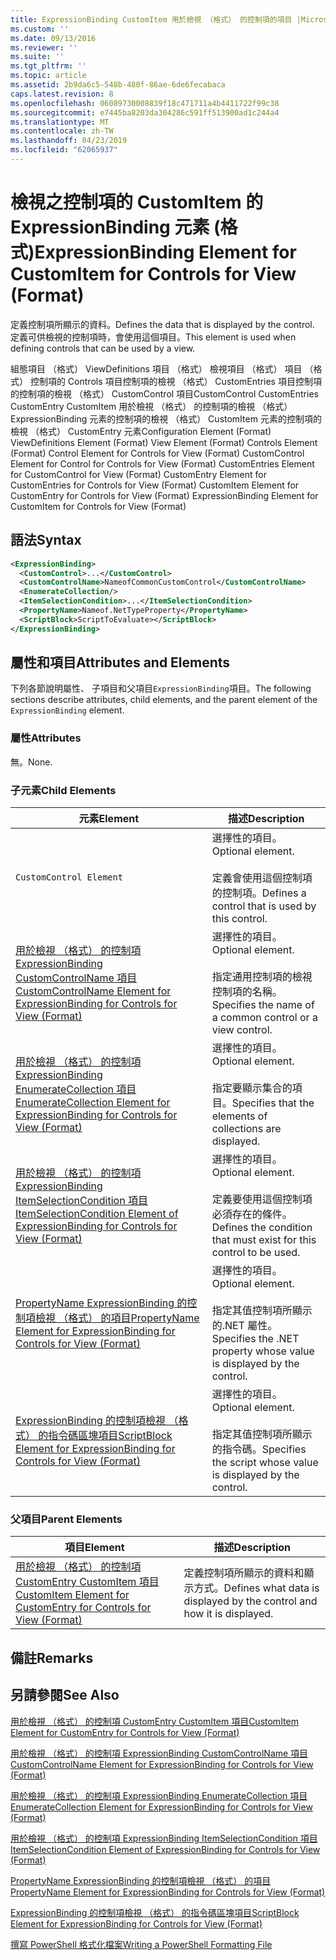 ```yaml
---
title: ExpressionBinding CustomItem 用於檢視 （格式） 的控制項的項目 |Microsoft Docs
ms.custom: ''
ms.date: 09/13/2016
ms.reviewer: ''
ms.suite: ''
ms.tgt_pltfrm: ''
ms.topic: article
ms.assetid: 2b9da6c5-548b-480f-86ae-6de6fecabaca
caps.latest.revision: 8
ms.openlocfilehash: 06089730008839f18c471711a4b4411722f99c38
ms.sourcegitcommit: e7445ba8203da304286c591ff513900ad1c244a4
ms.translationtype: MT
ms.contentlocale: zh-TW
ms.lasthandoff: 04/23/2019
ms.locfileid: "62065937"
---
```

# <a name="expressionbinding-element-for-customitem-for-controls-for-view-format"></a><span data-ttu-id="5f183-102">檢視之控制項的 CustomItem 的 ExpressionBinding 元素 (格式)</span><span class="sxs-lookup"><span data-stu-id="5f183-102">ExpressionBinding Element for CustomItem for Controls for View (Format)</span></span>

<span data-ttu-id="5f183-103">定義控制項所顯示的資料。</span><span class="sxs-lookup"><span data-stu-id="5f183-103">Defines the data that is displayed by the control.</span></span> <span data-ttu-id="5f183-104">定義可供檢視的控制項時，會使用這個項目。</span><span class="sxs-lookup"><span data-stu-id="5f183-104">This element is used when defining controls that can be used by a view.</span></span>

<span data-ttu-id="5f183-105">組態項目 （格式） ViewDefinitions 項目 （格式） 檢視項目 （格式） 項目 （格式） 控制項的 Controls 項目控制項的檢視 （格式） CustomEntries 項目控制項的控制項的檢視 （格式） CustomControl 項目CustomControl CustomEntries CustomEntry CustomItem 用於檢視 （格式） 的控制項的檢視 （格式） ExpressionBinding 元素的控制項的檢視 （格式） CustomItem 元素的控制項的檢視 （格式） CustomEntry 元素</span><span class="sxs-lookup"><span data-stu-id="5f183-105">Configuration Element (Format) ViewDefinitions Element (Format) View Element (Format) Controls Element (Format) Control Element for Controls for View (Format) CustomControl Element for Control for Controls for View (Format) CustomEntries Element for CustomControl for View (Format) CustomEntry Element for CustomEntries for Controls for View (Format) CustomItem Element for CustomEntry for Controls for View (Format) ExpressionBinding Element for CustomItem for Controls for View (Format)</span></span>

## <a name="syntax"></a><span data-ttu-id="5f183-106">語法</span><span class="sxs-lookup"><span data-stu-id="5f183-106">Syntax</span></span>

```xml
<ExpressionBinding>
  <CustomControl>...</CustomControl>
  <CustomControlName>NameofCommonCustomControl</CustomControlName>
  <EnumerateCollection/>
  <ItemSelectionCondition>...</ItemSelectionCondition>
  <PropertyName>Nameof.NetTypeProperty</PropertyName>
  <ScriptBlock>ScriptToEvaluate></ScriptBlock>
</ExpressionBinding>
```

## <a name="attributes-and-elements"></a><span data-ttu-id="5f183-107">屬性和項目</span><span class="sxs-lookup"><span data-stu-id="5f183-107">Attributes and Elements</span></span>

<span data-ttu-id="5f183-108">下列各節說明屬性、 子項目和父項目`ExpressionBinding`項目。</span><span class="sxs-lookup"><span data-stu-id="5f183-108">The following sections describe attributes, child elements, and the parent element of the `ExpressionBinding` element.</span></span>

### <a name="attributes"></a><span data-ttu-id="5f183-109">屬性</span><span class="sxs-lookup"><span data-stu-id="5f183-109">Attributes</span></span>

<span data-ttu-id="5f183-110">無。</span><span class="sxs-lookup"><span data-stu-id="5f183-110">None.</span></span>

### <a name="child-elements"></a><span data-ttu-id="5f183-111">子元素</span><span class="sxs-lookup"><span data-stu-id="5f183-111">Child Elements</span></span>

|<span data-ttu-id="5f183-112">元素</span><span class="sxs-lookup"><span data-stu-id="5f183-112">Element</span></span>|<span data-ttu-id="5f183-113">描述</span><span class="sxs-lookup"><span data-stu-id="5f183-113">Description</span></span>|
|-------------|-----------------|
|`CustomControl Element`|<span data-ttu-id="5f183-114">選擇性的項目。</span><span class="sxs-lookup"><span data-stu-id="5f183-114">Optional element.</span></span><br /><br /> <span data-ttu-id="5f183-115">定義會使用這個控制項的控制項。</span><span class="sxs-lookup"><span data-stu-id="5f183-115">Defines a control that is used by this control.</span></span>|
|[<span data-ttu-id="5f183-116">用於檢視 （格式） 的控制項 ExpressionBinding CustomControlName 項目</span><span class="sxs-lookup"><span data-stu-id="5f183-116">CustomControlName Element for ExpressionBinding for Controls for View (Format)</span></span>](./customcontrolname-element-for-expressionbinding-for-controls-for-view-format.md)|<span data-ttu-id="5f183-117">選擇性的項目。</span><span class="sxs-lookup"><span data-stu-id="5f183-117">Optional element.</span></span><br /><br /> <span data-ttu-id="5f183-118">指定通用控制項的檢視控制項的名稱。</span><span class="sxs-lookup"><span data-stu-id="5f183-118">Specifies the name of a common control or a view control.</span></span>|
|[<span data-ttu-id="5f183-119">用於檢視 （格式） 的控制項 ExpressionBinding EnumerateCollection 項目</span><span class="sxs-lookup"><span data-stu-id="5f183-119">EnumerateCollection Element for ExpressionBinding for Controls for View (Format)</span></span>](./enumeratecollection-element-for-expressionbinding-for-controls-for-view-format.md)|<span data-ttu-id="5f183-120">選擇性的項目。</span><span class="sxs-lookup"><span data-stu-id="5f183-120">Optional element.</span></span><br /><br /> <span data-ttu-id="5f183-121">指定要顯示集合的項目。</span><span class="sxs-lookup"><span data-stu-id="5f183-121">Specifies that the elements of collections are displayed.</span></span>|
|[<span data-ttu-id="5f183-122">用於檢視 （格式） 的控制項 ExpressionBinding ItemSelectionCondition 項目</span><span class="sxs-lookup"><span data-stu-id="5f183-122">ItemSelectionCondition Element of ExpressionBinding for Controls for View (Format)</span></span>](./itemselectioncondition-element-for-expressionbinding-for-controls-for-view-format.md)|<span data-ttu-id="5f183-123">選擇性的項目。</span><span class="sxs-lookup"><span data-stu-id="5f183-123">Optional element.</span></span><br /><br /> <span data-ttu-id="5f183-124">定義要使用這個控制項必須存在的條件。</span><span class="sxs-lookup"><span data-stu-id="5f183-124">Defines the condition that must exist for this control to be used.</span></span>|
|[<span data-ttu-id="5f183-125">PropertyName ExpressionBinding 的控制項檢視 （格式） 的項目</span><span class="sxs-lookup"><span data-stu-id="5f183-125">PropertyName Element for ExpressionBinding for Controls for View (Format)</span></span>](./propertyname-element-for-expressionbinding-for-controls-for-view-format.md)|<span data-ttu-id="5f183-126">選擇性的項目。</span><span class="sxs-lookup"><span data-stu-id="5f183-126">Optional element.</span></span><br /><br /> <span data-ttu-id="5f183-127">指定其值控制項所顯示的.NET 屬性。</span><span class="sxs-lookup"><span data-stu-id="5f183-127">Specifies the .NET property whose value is displayed by the control.</span></span>|
|[<span data-ttu-id="5f183-128">ExpressionBinding 的控制項檢視 （格式） 的指令碼區塊項目</span><span class="sxs-lookup"><span data-stu-id="5f183-128">ScriptBlock Element for ExpressionBinding for Controls for View (Format)</span></span>](./scriptblock-element-for-expressionbinding-for-controls-for-view-format.md)|<span data-ttu-id="5f183-129">選擇性的項目。</span><span class="sxs-lookup"><span data-stu-id="5f183-129">Optional element.</span></span><br /><br /> <span data-ttu-id="5f183-130">指定其值控制項所顯示的指令碼。</span><span class="sxs-lookup"><span data-stu-id="5f183-130">Specifies the script whose value is displayed by the control.</span></span>|

### <a name="parent-elements"></a><span data-ttu-id="5f183-131">父項目</span><span class="sxs-lookup"><span data-stu-id="5f183-131">Parent Elements</span></span>

|<span data-ttu-id="5f183-132">項目</span><span class="sxs-lookup"><span data-stu-id="5f183-132">Element</span></span>|<span data-ttu-id="5f183-133">描述</span><span class="sxs-lookup"><span data-stu-id="5f183-133">Description</span></span>|
|-------------|-----------------|
|[<span data-ttu-id="5f183-134">用於檢視 （格式） 的控制項 CustomEntry CustomItem 項目</span><span class="sxs-lookup"><span data-stu-id="5f183-134">CustomItem Element for CustomEntry for Controls for View (Format)</span></span>](./customitem-element-for-customentry-for-controls-for-view-format.md)|<span data-ttu-id="5f183-135">定義控制項所顯示的資料和顯示方式。</span><span class="sxs-lookup"><span data-stu-id="5f183-135">Defines what data is displayed by the control and how it is displayed.</span></span>|

## <a name="remarks"></a><span data-ttu-id="5f183-136">備註</span><span class="sxs-lookup"><span data-stu-id="5f183-136">Remarks</span></span>

## <a name="see-also"></a><span data-ttu-id="5f183-137">另請參閱</span><span class="sxs-lookup"><span data-stu-id="5f183-137">See Also</span></span>

[<span data-ttu-id="5f183-138">用於檢視 （格式） 的控制項 CustomEntry CustomItem 項目</span><span class="sxs-lookup"><span data-stu-id="5f183-138">CustomItem Element for CustomEntry for Controls for View (Format)</span></span>](./customitem-element-for-customentry-for-controls-for-view-format.md)

[<span data-ttu-id="5f183-139">用於檢視 （格式） 的控制項 ExpressionBinding CustomControlName 項目</span><span class="sxs-lookup"><span data-stu-id="5f183-139">CustomControlName Element for ExpressionBinding for Controls for View (Format)</span></span>](./customcontrolname-element-for-expressionbinding-for-controls-for-view-format.md)

[<span data-ttu-id="5f183-140">用於檢視 （格式） 的控制項 ExpressionBinding EnumerateCollection 項目</span><span class="sxs-lookup"><span data-stu-id="5f183-140">EnumerateCollection Element for ExpressionBinding for Controls for View (Format)</span></span>](./enumeratecollection-element-for-expressionbinding-for-controls-for-view-format.md)

[<span data-ttu-id="5f183-141">用於檢視 （格式） 的控制項 ExpressionBinding ItemSelectionCondition 項目</span><span class="sxs-lookup"><span data-stu-id="5f183-141">ItemSelectionCondition Element of ExpressionBinding for Controls for View (Format)</span></span>](./itemselectioncondition-element-for-expressionbinding-for-controls-for-view-format.md)

[<span data-ttu-id="5f183-142">PropertyName ExpressionBinding 的控制項檢視 （格式） 的項目</span><span class="sxs-lookup"><span data-stu-id="5f183-142">PropertyName Element for ExpressionBinding for Controls for View (Format)</span></span>](./propertyname-element-for-expressionbinding-for-controls-for-view-format.md)

[<span data-ttu-id="5f183-143">ExpressionBinding 的控制項檢視 （格式） 的指令碼區塊項目</span><span class="sxs-lookup"><span data-stu-id="5f183-143">ScriptBlock Element for ExpressionBinding for Controls for View (Format)</span></span>](./scriptblock-element-for-expressionbinding-for-controls-for-view-format.md)

[<span data-ttu-id="5f183-144">撰寫 PowerShell 格式化檔案</span><span class="sxs-lookup"><span data-stu-id="5f183-144">Writing a PowerShell Formatting File</span></span>](./writing-a-powershell-formatting-file.md)
